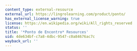 ```yaml
---
content_type: external-resource
external_url: https://lingrolearning.com/product/ponto/
has_external_license_warning: true
license: https://en.wikipedia.org/wiki/All_rights_reserved
status: ''
title: '*Ponto de Encontro* Resources'
uid: 4de634bf-c7a8-4dbc-9547-c0a84676ac7c
wayback_url: ''
---
```

